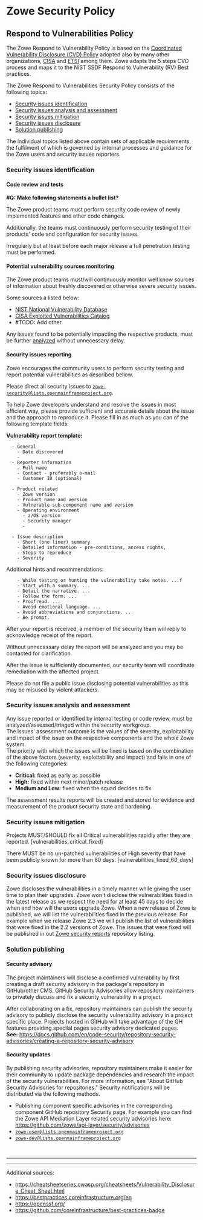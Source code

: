 ---
---

<!-- SPDX-License-Identifier: CC-BY-4.0 -->
<!-- Copyright Contributors to the Zowe project. -->
# Zowe Security Policy

## Respond to Vulnerabilities Policy
<!--<div style="display:none" hidden>(Zowe-SSDP-SDLC ID: ZSSD-LP:RV)</div>-->

The Zowe Respond to Vulnerability Policy is based on the <a href="https://en.wikipedia.org/wiki/Coordinated_vulnerability_disclosure">Coordinated Vulnerability Disclosure (CVD) Policy</a>
adopted also by many other organizations, <a href="https://www.cisa.gov/coordinated-vulnerability-disclosure-process">CISA</a> and <a href="https://www.etsi.org/standards/coordinated-vulnerability-disclosure">ETSI</a> among them. 
Zowe adapts the 5 steps CVD process and maps it to the NIST SSDF Respond to Vulnerability (RV) Best practices. 

The Zowe Respond to Vulnerabilities Security Policy consists of the following topics:
  - [Security issues identification](#Security-issues-identification) <span style="display:none">(Zowe-SSDP-SDLC #ID: ZSSD-LP:RV-ICV-PVM)</span>
  - [Security issues analysis and assessment](#Security-issues-analysis-and-assessment)
  - [Security issues mitigation](#Security-issues-mitigation)
  - [Security issues disclosure](#Security-issues-disclosure) <span style="display:none">(Zowe-SSDP-SDLC #ID: ZSSD-LP:RV-ICV-VDR)</span>
  - [Solution publishing](#Solution-publishing)

The individual topics listed above contain sets of applicable requirements, the fulfilment of which is governed by internal processes and guidance for the Zowe users and security issues reporters.

### Security issues identification
<!--<span style="display:none" hidden>(Zowe-SSDP-SDLC - #ID: ZSSD-LP:RV-ICV)</span>-->

#### Code review and tests
<!--
<div style="display: none;">(Zowe-SSDP-SDLC: C7. Test Executable Code - #ID: ZSSD-LP:PW-TEC)</div>
<span style="display:none">(Zowe-SSDP-SDLC - #ID: ZSSD-LP:RV-ICV-CRT)</span>
-->

**#Q: Make following statements a bullet list?** 

The Zowe product teams must perform security code review of newly implemented features and other code changes.

Additionally, the teams must continuously perform security testing of their products' code and configuration for security issues.

Irregularly but at least before each major release a full penetration testing must be performed.

#### Potential vulnerability sources monitoring</h3>
<!-- <span style="display:none">(Zowe-SSDP-SDLC #ID: ZSSD-LP:RV-ICV-PVM)</span> -->

The Zowe product teams must/will continuously monitor well know sources of information about freshly discovered or otherwise severe security issues.

Some sources a listed below:
  - <a href="https://nvd.nist.gov/vuln">NIST National Vulnerability Database</a>
  - <a href="https://www.cisa.gov/known-exploited-vulnerabilities-catalog">CISA Exploited Vulnerabilities Catalog</a>
  - \#TODO: Add other

Any issues found to be potentially impacting the respective products, must be further [analyzed](#Security-issues-Analysis-and-Assessment) without unnecessary delay.
    
#### Security issues reporting
<!-- <span style="display:none">(Zowe-SSDP-SDLC #ID: ZSSD-LP:RV-ICV-PVM)</span> -->

Zowe encourages the community users to perform security testing and report potential vulnerabilities as described bellow.  

<span style="display: none;">#TODO: Alternatively use Zowe report form if we have one</span>
<span style="display: none;">#TODO: Publish the reporting process on the project web-site: Open SSF: FLOSS Best Practices Criteria  - Vulnerability report process</span>

Please direct all security issues to <code>zowe-security@lists.openmainframeproject.org</code>.

To help Zowe developers understand and resolve the issues in most efficient way, please provide sufficient and accurate details about 
the issue and the approach to reproduce it. 
Please fill in as much as you can of the following template fields:

**Vulnerability report template:**
````
  - General
    - Date discovered
    - 
  - Reporter information  
    - Full name 
    - Contact - preferably e-mail
    - Customer ID (optional)
    
  - Product related
    - Zowe version
    - Product name and version
    - Vulnerable sub-component name and version
    - Operating environment 
      - z/OS version
      - Security manager
      - 

  - Issue description   
    - Short (one liner) summary
    - Detailed information - pre-conditions, access rights,   
    - Steps to reproduce
    - Severity
````

Additional hints and recommendations:
````
    - While testing or hunting the vulnerability take notes. ...f
    - Start with a summary. ...
    - Detail the narrative. ...
    - Follow the form. ...
    - Proofread. ...
    - Avoid emotional language. ...
    - Avoid abbreviations and conjunctions. ...
    - Be prompt.
````

<div style="display: none;">
  - References:
    - https://owasp.org/www-community/vulnerabilities/Vulnerability_template
    - https://ossf.github.io/osv-schema/
    - https://github.com/CVEProject/cve-schema
    - https://security.googleblog.com/2021/06/announcing-unified-vulnerability-schema.html
</div>


After your report is received, a member of the security team will reply to acknowledge receipt of the report.

Without unnecessary delay the report will be analyzed and you may be contacted for clarification.

After the issue is sufficiently documented, our security team will coordinate remediation with the affected project.

Please do not file a public issue disclosing potential vulnerabilities as this may be misused by violent attackers. 

### Security issues analysis and assessment 
<!--
<span style="display:none">(Zowe-SSDP-SDLC #ID: ZSSD-LP:RV-ARV)</span>
<span style="display:none"> (Zowe-SSDP-SDLC #ID: ZSSD-LP:RV-ARV-AEV)</span>
<span style="display:none"> (NIST-SSF: #REF: SSDF:RV.2.1)</span>
-->

Any issue reported or identified by internal testing or code review, must be analyzed/assessed/triaged within the security workgroup.<br/> 
The issues' assessment outcome is the values of the severity, exploitability and impact of the issue on the respective components and the whole Zowe system.<br/>
The priority with which the issues will be fixed is based on the combination of the above factors (severity, exploitability and impact) and falls in one of the following categories:

- **Critical:** fixed as early as possible
- **High:** fixed within next minor/patch release
- **Medium and Low:** fixed when the squad decides to fix

The assessment results reports will be created and stored for evidence and measurement of the product security state and hardening.

### Security issues mitigation
<!--
<span style="display:none">(Zowe-SSDP-SDLC #ID: ZSSD-LP:RV-ARV)</span>
<span style="display:none">(NIST-SSF #REF: SSF-A.4.2-B)</span>
-->

Projects MUST/SHOULD fix all Critical vulnerabilities rapidly after they are reported. [vulnerabilities_critical_fixed]
<!--
<span style="display:none">(NIST-SSF #REF: SSF-A.4.1-B)</span>
-->

There MUST be no un-patched vulnerabilities of High severity that have been publicly known for more than 60 days. [vulnerabilities_fixed_60_days]

### Security issues disclosure

Zowe discloses the vulnerabilities in a timely manner while giving the user time to plan their upgrades. Zowe won't disclose the
vulnerabilities fixed in the latest release as we respect the need for at least 45 days to decide when and how will
the users upgrade Zowe. When a new release of Zowe is published, we will list the vulnerabilities fixed in the previous release.
For example when we release Zowe 2.3 we will publish the list of vulnerabilities that were fixed in the 2.2 versions of Zowe.
The issues that were fixed will be published in out [Zowe security reports](https://github.com/zowe/security-reports/blob/master/security-vulnerabilities.md) repository listing.


### Solution publishing
#### Security advisory
The project maintainers will disclose a confirmed vulnerability by first creating a draft security advisory in the package's repository in GitHub/other CMS.
GitHub Security Advisories allow repository maintainers to privately discuss and fix a security vulnerability in a project.

After collaborating on a fix, repository maintainers can publish the security advisory to publicly disclose the security vulnerability advisory in a project specific place.
Projects hosted in GitHub will take advantage of the GH features providing specilal pages security advisory dedicated pages.   
**See:** https://docs.github.com/en/code-security/repository-security-advisories/creating-a-repository-security-advisory


#### Security updates 
By publishing security advisories, repository maintainers make it easier for their community to update package dependencies and research the impact of the security vulnerabilities. 
For more information, see "About GitHub Security Advisories for repositories."
Security notifications will be distributed via the following methods.

  - Publishing component specific advisories in the corresponding component GitHub repository Security page.
    For example you can find the Zowe API Mediation Layer related security advisories here: https://github.com/zowe/api-layer/security/advisories   
  - <code>zowe-user@lists.openmainframeproject.org</code>
  - <code>zowe-dev@lists.openmainframeproject.org</code>


<br/>

-----------------------------------
-----------------------------------
Additional sources:
  - https://cheatsheetseries.owasp.org/cheatsheets/Vulnerability_Disclosure_Cheat_Sheet.html
  - https://bestpractices.coreinfrastructure.org/en
  - https://openssf.org/
  - https://github.com/coreinfrastructure/best-practices-badge 
